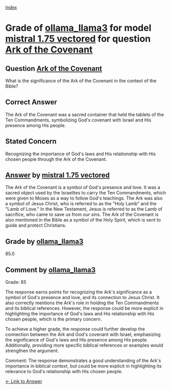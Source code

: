 
[Index](../../../../index.md)
# Grade of [ollama_llama3](../../../grading_models/ollama_llama3.md) for model [mistral 1.75 vectored](../../../answering_models/mistral_1.75_vectored.md) for question [Ark of the Covenant](../../../questions/Ark_of_the_Covenant.md)

## Question [Ark of the Covenant](../../../questions/Ark_of_the_Covenant.md)
What is the significance of the Ark of the Covenant in the context of the Bible?

## Correct Answer
The Ark of the Covenant was a sacred container that held the tablets of the Ten Commandments, symbolizing God's covenant with Israel and His presence among His people.

## Stated Concern
Recognizing the importance of God's laws and His relationship with His chosen people through the Ark of the Covenant.

## [Answer](../Ark_of_the_Covenant.md) by [mistral 1.75 vectored](../../../answering_models/mistral_1.75_vectored.md)
The Ark of the Covenant is a symbol of God's presence and love. It was a sacred object used by the Israelites to carry the Ten Commandments, which were given to Moses as a way to follow God's teachings. The Ark was also a symbol of Jesus Christ, who is referred to as the "Holy Lamb" and the "Lamb of Love." In the New Testament, Jesus is referred to as the Lamb of sacrifice, who came to save us from our sins. The Ark of the Covenant is also mentioned in the Bible as a symbol of the Holy Spirit, which is sent to guide and protect Christians.

## Grade by [ollama_llama3](../../../grading_models/ollama_llama3.md)
85.0

## Comment by [ollama_llama3](../../../grading_models/ollama_llama3.md)
Grade: 85

The response earns points for recognizing the Ark's significance as a symbol of God's presence and love, and its connection to Jesus Christ. It also correctly mentions the Ark's role in holding the Ten Commandments and its biblical references. However, the response could be more explicit in highlighting the importance of God's laws and His relationship with His chosen people, which is the primary concern.

To achieve a higher grade, the response could further develop the connection between the Ark and God's covenant with Israel, emphasizing the significance of God's laws and His presence among His people. Additionally, providing more specific biblical references or examples would strengthen the argument.

Comment: The response demonstrates a good understanding of the Ark's importance in biblical context, but could be more explicit in highlighting its relevance to God's relationship with His chosen people.

[&lt;- Link to Answer](../Ark_of_the_Covenant.md)
